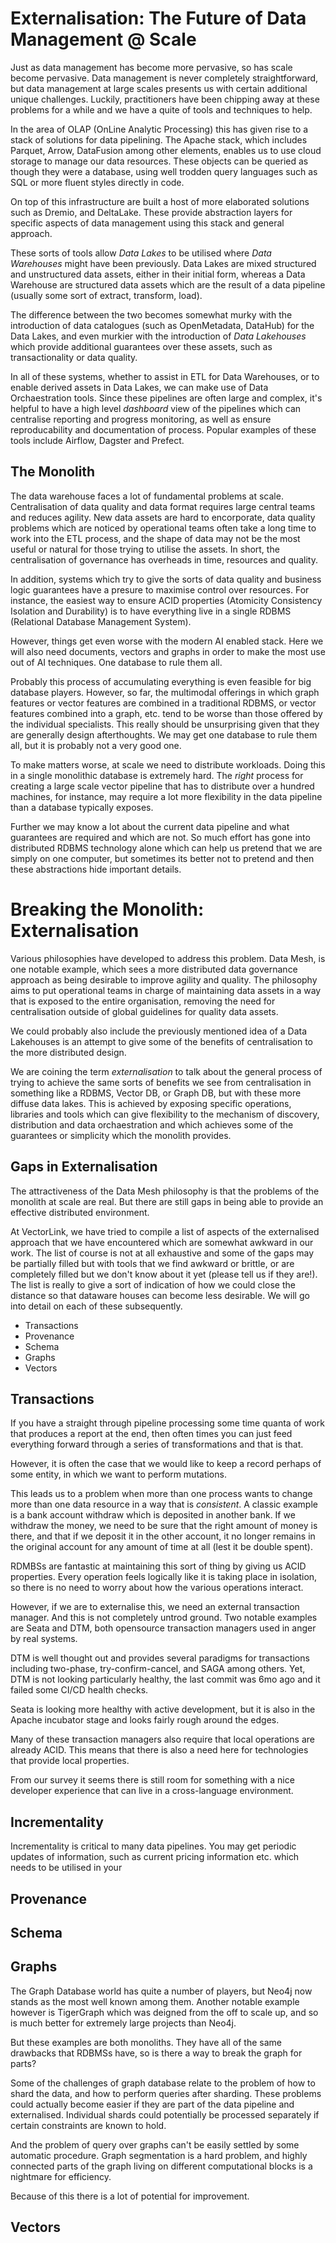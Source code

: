 # Externalisation: The Future of Data Management @ Scale

Just as data management has become more pervasive, so has scale become pervasive. Data management is never completely straightforward, but data management at large scales presents us with certain additional unique challenges. Luckily, practitioners have been chipping away at these problems for a while and we have a quite of tools and techniques to help.

In the area of OLAP (OnLine Analytic Processing) this has given rise to a stack of solutions for data pipelining. The Apache stack, which includes Parquet, Arrow, DataFusion among other elements, enables us to use cloud storage to manage our data resources. These objects can be queried as though they were a database, using well trodden query languages such as SQL or more fluent styles directly in code.

On top of this infrastructure are built a host of more elaborated solutions such as Dremio, and DeltaLake. These provide abstraction layers for specific aspects of data management using this stack and general approach.

These sorts of tools allow _Data Lakes_ to be utilised where _Data Warehouses_ might have been previously. Data Lakes are mixed structured and unstructured data assets, either in their initial form, whereas a Data Warehouse are structured data assets which are the result of a data pipeline (usually some sort of extract, transform, load).

The difference between the two becomes somewhat murky with the introduction of data catalogues (such as OpenMetadata, DataHub) for the Data Lakes, and even murkier with the introduction of _Data Lakehouses_ which provide additional guarantees over these assets, such as transactionality or data quality.

In all of these systems, whether to assist in ETL for Data Warehouses, or to enable derived assets in Data Lakes, we can make use of Data Orchaestration tools. Since these pipelines are often large and complex, it's helpful to have a high level _dashboard_ view of the pipelines which can centralise reporting and progress monitoring, as well as ensure reproducability and documentation of process. Popular examples of these tools include Airflow, Dagster and Prefect.

## The Monolith

The data warehouse faces a lot of fundamental problems at scale. Centralisation of data quality and data format requires large central teams and reduces agility. New data assets are hard to encorporate, data quality problems which are noticed by operational teams often take a long time to work into the ETL process, and the shape of data may not be the most useful or natural for those trying to utilise the assets. In short, the centralisation of governance has overheads in time, resources and quality.

In addition, systems which try to give the sorts of data quality and business logic guarantees have a presure to maximise control over resources. For instance, the easiest way to ensure ACID properties (Atomicity Consistency Isolation and Durability) is to have everything live in a single RDBMS (Relational Database Management System).

However, things get even worse with the modern AI enabled stack. Here we will also need documents, vectors and graphs in order to make the most use out of AI techniques. One database to rule them all.

Probably this process of accumulating everything is even feasible for big database players. However, so far, the multimodal offerings in which graph features or vector features are combined in a traditional RDBMS, or vector features combined into a graph, etc. tend to be worse than those offered by the individual specialists. This really should be unsurprising given that they are generally design afterthoughts. We may get one database to rule them all, but it is probably not a very good one.

To make matters worse, at scale we need to distribute workloads. Doing this in a single monolithic database is extremely hard. The _right_ process for creating a large scale vector pipeline that has to distribute over a hundred machines, for instance, may require a lot more flexibility in the data pipeline than a database typically exposes.

Further we may know a lot about the current data pipeline and what guarantees are required and which are not. So much effort has gone into distributed RDBMS technology alone which can help us pretend that we are simply on one computer, but sometimes its better not to pretend and then these abstractions hide important details.

# Breaking the Monolith: Externalisation

Various philosophies have developed to address this problem. Data Mesh, is one notable example, which sees a more distributed data governance approach as being desirable to improve agility and quality. The philosophy aims to put operational teams in charge of maintaining data assets in a way that is exposed to the entire organisation, removing the need for centralisation outside of global guidelines for quality data assets.

We could probably also include the previously mentioned idea of a Data Lakehouses is an attempt to give some of the benefits of centralisation to the more distributed design.

We are coining the term _externalisation_ to talk about the general process of trying to achieve the same sorts of benefits we see from centralisation in something like a RDBMS, Vector DB, or Graph DB, but with these more diffuse data lakes. This is achieved by exposing specific operations, libraries and tools which can give flexibility to the mechanism of discovery, distribution and data orchaestration and which achieves some of the guarantees or simplicity which the monolith provides.

## Gaps in Externalisation

The attractiveness of the Data Mesh philosophy is that the problems of the monolith at scale are real. But there are still gaps in being able to provide an effective distributed environment.

At VectorLink, we have tried to compile a list of aspects of the externalised approach that we have encountered which are somewhat awkward in our work. The list of course is not at all exhaustive and some of the gaps may be partially filled but with tools that we find awkward or brittle, or are completely filled but we don't know about it yet (please tell us if they are!). The list is really to give a sort of indication of how we could close the distance so that dataware houses can become less desirable. We will go into detail on each of these subsequently.

- Transactions
- Provenance
- Schema
- Graphs
- Vectors

## Transactions

If you have a straight through pipeline processing some time quanta of work that produces a report at the end, then often times you can just feed everything forward through a series of transformations and that is that.

However, it is often the case that we would like to keep a record perhaps of some entity, in which we want to perform mutations.

This leads us to a problem when more than one process wants to change more than one data resource in a way that is _consistent_. A classic example is a bank account withdraw which is deposited in another bank. If we withdraw the money, we need to be sure that the right amount of money is there, and that if we deposit it in the other account, it no longer remains in the original account for any amount of time at all (lest it be double spent).

RDMBSs are fantastic at maintaining this sort of thing by giving us ACID properties. Every operation feels logically like it is taking place in isolation, so there is no need to worry about how the various operations interact.

However, if we are to externalise this, we need an external transaction manager. And this is not completely untrod ground. Two notable examples are Seata and DTM, both opensource transaction managers used in anger by real systems.

DTM is well thought out and provides several paradigms for transactions including two-phase, try-confirm-cancel, and SAGA among others. Yet, DTM is not looking particularly healthy, the last commit was 6mo ago and it failed some CI/CD health checks.

Seata is looking more healthy with active development, but it is also in the Apache incubator stage and looks fairly rough around the edges.

Many of these transaction managers also require that local operations are already ACID. This means that there is also a need here for technologies that provide local properties.

From our survey it seems there is still room for something with a nice developer experience that can live in a cross-language environment.

## Incrementality

Incrementality is critical to many data pipelines. You may get periodic updates of information, such as current pricing information etc. which needs to be utilised in your

## Provenance

## Schema

## Graphs

The Graph Database world has quite a number of players, but Neo4j now stands as the most well known among them. Another notable example however is TigerGraph which was deigned from the off to scale up, and so is much better for extremely large projects than Neo4j.

But these examples are both monoliths. They have all of the same drawbacks that RDBMSs have, so is there a way to break the graph for parts?

Some of the challenges of graph database relate to the problem of how to shard the data, and how to perform queries after sharding. These problems could actually become easier if they are part of the data pipeline and externalised. Individual shards could potentially be processed separately if certain constraints are known to hold.

And the problem of query over graphs can't be easily settled by some automatic procedure. Graph segmentation is a hard problem, and highly connected parts of the graph living on different computational blocks is a nightmare for efficiency.

Because of this there is a lot of potential for improvement.

## Vectors
